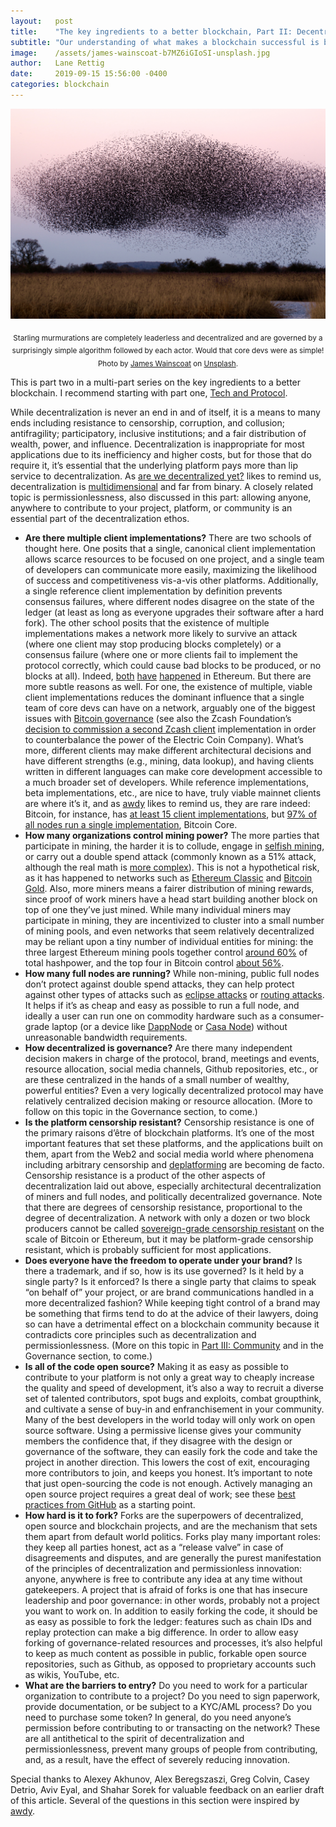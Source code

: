 ```yaml
---
layout:   post
title:    "The key ingredients to a better blockchain, Part II: Decentralization"
subtitle: "Our understanding of what makes a blockchain successful is becoming clear. What will it take to succeed?"
image:    /assets/james-wainscoat-b7MZ6iGIoSI-unsplash.jpg
author:   Lane Rettig
date:     2019-09-15 15:56:00 -0400
categories: blockchain
---
```


![A flock of starlings](/assets/james-wainscoat-b7MZ6iGIoSI-unsplash.jpg)

<p style="text-align: center"><sub>Starling murmurations are completely leaderless and decentralized and are governed by a surprisingly simple algorithm followed by each actor. Would that core devs were as simple! Photo by <a href="https://unsplash.com/@tumbao1949?utm_source=unsplash&utm_medium=referral&utm_content=creditCopyText">James Wainscoat</a> on <a href="https://unsplash.com/collections/8639019/decentralization?utm_source=unsplash&utm_medium=referral&utm_content=creditCopyText">Unsplash</a>.</sub></p>

This is part two in a multi-part series on the key ingredients to a better blockchain. I recommend starting with part one, [Tech and Protocol](/blockchain/2019/09/09/key-ingredients-better-blockchain-part-i-tech-and-protocol.html).

While decentralization is never an end in and of itself, it is a means to many ends including resistance to censorship, corruption, and collusion; antifragility; participatory, inclusive institutions; and a fair distribution of wealth, power, and influence. Decentralization is inappropriate for most applications due to its inefficiency and higher costs, but for those that do require it, it’s essential that the underlying platform pays more than lip service to decentralization. As [are we decentralized yet?](https://arewedecentralizedyet.com/) likes to remind us, decentralization is [multidimensional](https://medium.com/@VitalikButerin/the-meaning-of-decentralization-a0c92b76a274) and far from binary. A closely related topic is permissionlessness, also discussed in this part: allowing anyone, anywhere to contribute to your project, platform, or community is an essential part of the decentralization ethos.

*   **Are there multiple client implementations?** There are two schools of thought here. One posits that a single, canonical client implementation allows scarce resources to be focused on one project, and a single team of developers can communicate more easily, maximizing the likelihood of success and competitiveness vis-a-vis other platforms. Additionally, a single reference client implementation by definition prevents consensus failures, where different nodes disagree on the state of the ledger (at least as long as everyone upgrades their software after a hard fork). The other school posits that the existence of multiple implementations makes a network more likely to survive an attack (where one client may stop producing blocks completely) or a consensus failure (where one or more clients fail to implement the protocol correctly, which could cause bad blocks to be produced, or no blocks at all). Indeed, [both](https://www.infoq.com/news/2016/09/Ethereum-DOS-Attack/) [have](https://blog.ethereum.org/2016/11/25/security-alert-11242016-consensus-bug-geth-v1-4-19-v1-5-2/) [happened](https://www.coindesk.com/ethereums-next-blockchain-upgrade-faces-delay-after-testing-failure) in Ethereum. But there are more subtle reasons as well. For one, the existence of multiple, viable client implementations reduces the dominant influence that a single team of core devs can have on a network, arguably one of the biggest issues with [Bitcoin governance](https://policyreview.info/articles/analysis/invisible-politics-bitcoin-governance-crisis-decentralised-infrastructure) (see also the Zcash Foundation’s [decision to commission a second Zcash client](https://www.zfnd.org/blog/zebra-zcash-node-client/) implementation in order to counterbalance the power of the Electric Coin Company). What’s more, different clients may make different architectural decisions and have different strengths (e.g., mining, data lookup), and having clients written in different languages can make core development accessible to a much broader set of developers. While reference implementations, beta implementations, etc., are nice to have, truly viable mainnet clients are where it’s it, and as [awdy](https://arewedecentralizedyet.com/) likes to remind us, they are rare indeed: Bitcoin, for instance, has [at least 15 client implementations](https://en.bitcoin.it/wiki/Clients), but [97% of all nodes run a single implementation](https://coin.dance/nodes), Bitcoin Core.
*   **How many organizations control mining power?** The more parties that participate in mining, the harder it is to collude, engage in [selfish mining](https://arxiv.org/pdf/1311.0243.pdf), or carry out a double spend attack (commonly known as a 51% attack, although the real math is [more complex](https://bitcoil.co.il/Doublespend.pdf)). This is not a hypothetical risk, as it has happened to networks such as [Ethereum Classic](https://qz.com/1516994/ethereum-classic-got-hit-by-a-51-attack/) and [Bitcoin Gold](https://fortune.com/2018/05/29/bitcoin-gold-hack/). Also, more miners means a fairer distribution of mining rewards, since proof of work miners have a head start building another block on top of one they’ve just mined. While many individual miners may participate in mining, they are incentivized to cluster into a small number of mining pools, and even networks that seem relatively decentralized may be reliant upon a tiny number of individual entities for mining: the three largest Ethereum mining pools together control [around 60%](https://etherscan.io/stat/miner?range=7&blocktype=blocks) of total hashpower, and the top four in Bitcoin control [about 56%](https://www.blockchain.com/pools?).
*   **How many full nodes are running?** While non-mining, public full nodes don’t protect against double spend attacks, they can help protect against other types of attacks such as [eclipse attacks](https://www.radixdlt.com/post/what-is-an-eclipse-attack/) or [routing attacks](https://btc-hijack.ethz.ch/). It helps if it’s as cheap and easy as possible to run a full node, and ideally a user can run one on commodity hardware such as a consumer-grade laptop (or a device like [DappNode](https://dappnode.io/) or [Casa Node](https://keys.casa/lightning-bitcoin-node/)) without unreasonable bandwidth requirements.
*   **How decentralized is governance?** Are there many independent decision makers in charge of the protocol, brand, meetings and events, resource allocation, social media channels, Github repositories, etc., or are these centralized in the hands of a small number of wealthy, powerful entities? Even a very logically decentralized protocol may have relatively centralized decision making or resource allocation. (More to follow on this topic in the Governance section, to come.)
*   **Is the platform censorship resistant?** Censorship resistance is one of the primary raisons d’être of blockchain platforms. It’s one of the most important features that set these platforms, and the applications built on them, apart from the Web2 and social media world where phenomena including arbitrary censorship and [deplatforming](https://en.wikipedia.org/wiki/Deplatforming#Social_media) are becoming de facto. Censorship resistance is a product of the other aspects of decentralization laid out above, especially architectural decentralization of miners and full nodes, and politically decentralized governance. Note that there are degrees of censorship resistance, proportional to the degree of decentralization. A network with only a dozen or two block producers cannot be called [sovereign-grade censorship resistant](https://medium.com/@LarrySukernik/sovereign-grade-and-platform-grade-censorship-resistance-c1fb7b6b492a) on the scale of Bitcoin or Ethereum, but it may be platform-grade censorship resistant, which is probably sufficient for most applications.
*   **Does everyone have the freedom to operate under your brand?** Is there a trademark, and if so, how is its use governed? Is it held by a single party? Is it enforced? Is there a single party that claims to speak “on behalf of” your project, or are brand communications handled in a more decentralized fashion? While keeping tight control of a brand may be something that firms tend to do at the advice of their lawyers, doing so can have a detrimental effect on a blockchain community because it contradicts core principles such as decentralization and permissionlessness. (More on this topic in [Part III: Community](/blockchain/community/2019/09/19/key-ingredients-better-blockchain-part-iii-community.html) and in the Governance section, to come.)
*   **Is all of the code open source?** Making it as easy as possible to contribute to your platform is not only a great way to cheaply increase the quality and speed of development, it’s also a way to recruit a diverse set of talented contributors, spot bugs and exploits, combat groupthink, and cultivate a sense of buy-in and enfranchisement in your community. Many of the best developers in the world today will only work on open source software. Using a permissive license gives your community members the confidence that, if they disagree with the design or governance of the software, they can easily fork the code and take the project in another direction. This lowers the cost of exit, encouraging more contributors to join, and keeps you honest. It’s important to note that just open-sourcing the code is not enough. Actively managing an open source project requires a great deal of work; see these [best practices from GitHub](https://opensource.guide/best-practices/) as a starting point.
*   **How hard is it to fork?** Forks are the superpowers of decentralized, open source and blockchain projects, and are the mechanism that sets them apart from default world politics. Forks play many important roles: they keep all parties honest, act as a “release valve” in case of disagreements and disputes, and are generally the purest manifestation of the principles of decentralization and permissionless innovation: anyone, anywhere is free to contribute any idea at any time without gatekeepers. A project that is afraid of forks is one that has insecure leadership and poor governance: in other words, probably not a project you want to work on. In addition to easily forking the code, it should be as easy as possible to fork the ledger: features such as chain IDs and replay protection can make a big difference. In order to allow easy forking of governance-related resources and processes, it’s also helpful to keep as much content as possible in public, forkable open source repositories, such as Github, as opposed to proprietary accounts such as wikis, YouTube, etc.
*   **What are the barriers to entry?** Do you need to work for a particular organization to contribute to a project? Do you need to sign paperwork, provide documentation, or be subject to a KYC/AML process? Do you need to purchase some token? In general, do you need anyone’s permission before contributing to or transacting on the network? These are all antithetical to the spirit of decentralization and permissionlessness, prevent many groups of people from contributing, and, as a result, have the effect of severely reducing innovation.

Special thanks to Alexey Akhunov, Alex Beregszaszi, Greg Colvin, Casey Detrio, Aviv Eyal, and Shahar Sorek for valuable feedback on an earlier draft of this article. Several of the questions in this section were inspired by [awdy](https://arewedecentralizedyet.com/).

